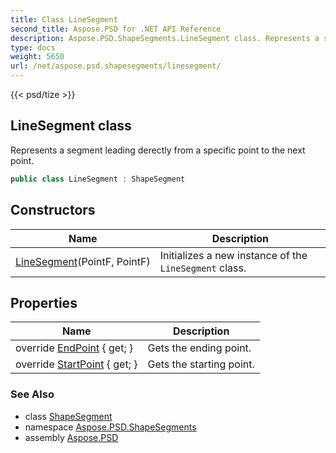 ```yaml
---
title: Class LineSegment
second_title: Aspose.PSD for .NET API Reference
description: Aspose.PSD.ShapeSegments.LineSegment class. Represents a segment leading derectly from a specific point to the next point
type: docs
weight: 5650
url: /net/aspose.psd.shapesegments/linesegment/
---
```

{{< psd/tize >}}
## LineSegment class

Represents a segment leading derectly from a specific point to the next point.

```csharp
public class LineSegment : ShapeSegment
```

## Constructors

| Name | Description |
| --- | --- |
| [LineSegment](linesegment/)(PointF, PointF) | Initializes a new instance of the `LineSegment` class. |

## Properties

| Name | Description |
| --- | --- |
| override [EndPoint](../../aspose.psd.shapesegments/linesegment/endpoint/) { get; } | Gets the ending point. |
| override [StartPoint](../../aspose.psd.shapesegments/linesegment/startpoint/) { get; } | Gets the starting point. |

### See Also

* class [ShapeSegment](../../aspose.psd/shapesegment/)
* namespace [Aspose.PSD.ShapeSegments](../../aspose.psd.shapesegments/)
* assembly [Aspose.PSD](../../)


